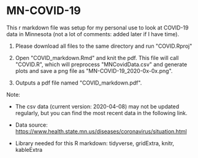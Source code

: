 # MN-COVID-19
This r markdown file was setup for my personal use to look at COVID-19 data in Minnesota (not a lot of comments: added later if I have time). 

1. Please download all files to the same directory and run "COVID.Rproj"

2. Open "COVID_markdown.Rmd" and knit the pdf. This file will call "COVID.R", which will preprocess "MNCovidData.csv" and generate plots and save a png file as "MN-COVID-19_2020-0x-0x.png".

3. Outputs a pdf file named "COVID_markdown.pdf".

Note: 
  - The csv data (current version: 2020-04-08) may not be updated regularly, but you can find the most recent data in the following link. 
  
  - Data source: https://www.health.state.mn.us/diseases/coronavirus/situation.html
  
  - Library needed for this R markdown: tidyverse, gridExtra, knitr, kableExtra  
